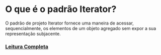 # O que é o padrão Iterator?

O padrão de projeto Iterator fornece uma maneira de acessar, sequencialmente, os elementos de um objeto agregado sem 
expor a sua representação subjacente.

### [Leitura Completa](doc/Iterator.pdf)
